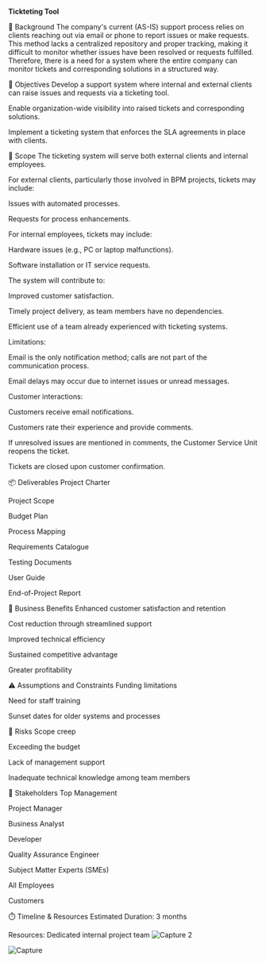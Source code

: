 **Tickteting Tool**

📘 Background
The company's current (AS-IS) support process relies on clients reaching out via email or phone to report issues or make requests. This method lacks a centralized repository and proper tracking, making it difficult to monitor whether issues have been resolved or requests fulfilled. Therefore, there is a need for a system where the entire company can monitor tickets and corresponding solutions in a structured way.

🎯 Objectives
Develop a support system where internal and external clients can raise issues and requests via a ticketing tool.

Enable organization-wide visibility into raised tickets and corresponding solutions.

Implement a ticketing system that enforces the SLA agreements in place with clients.

📌 Scope
The ticketing system will serve both external clients and internal employees.

For external clients, particularly those involved in BPM projects, tickets may include:

Issues with automated processes.

Requests for process enhancements.

For internal employees, tickets may include:

Hardware issues (e.g., PC or laptop malfunctions).

Software installation or IT service requests.

The system will contribute to:

Improved customer satisfaction.

Timely project delivery, as team members have no dependencies.

Efficient use of a team already experienced with ticketing systems.

Limitations:

Email is the only notification method; calls are not part of the communication process.

Email delays may occur due to internet issues or unread messages.

Customer interactions:

Customers receive email notifications.

Customers rate their experience and provide comments.

If unresolved issues are mentioned in comments, the Customer Service Unit reopens the ticket.

Tickets are closed upon customer confirmation.

📦 Deliverables
Project Charter

Project Scope

Budget Plan

Process Mapping

Requirements Catalogue

Testing Documents

User Guide

End-of-Project Report

💼 Business Benefits
Enhanced customer satisfaction and retention

Cost reduction through streamlined support

Improved technical efficiency

Sustained competitive advantage

Greater profitability

⚠️ Assumptions and Constraints
Funding limitations

Need for staff training

Sunset dates for older systems and processes

🚨 Risks
Scope creep

Exceeding the budget

Lack of management support

Inadequate technical knowledge among team members

👥 Stakeholders
Top Management

Project Manager

Business Analyst

Developer

Quality Assurance Engineer

Subject Matter Experts (SMEs)

All Employees

Customers

⏱️ Timeline & Resources
Estimated Duration: 3 months

Resources: Dedicated internal project team
![Capture 2](https://github.com/user-attachments/assets/719ab3b2-46d1-484c-bfab-7960f88ad76f)

![Capture](https://github.com/user-attachments/assets/321fc1b5-4bc5-44ef-a6e2-55ff9494a04e)



